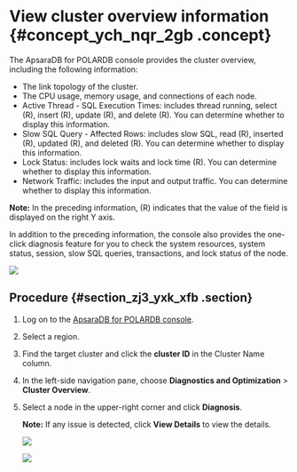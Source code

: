# View cluster overview information {#concept_ych_nqr_2gb .concept}

The ApsaraDB for POLARDB console provides the cluster overview, including the following information:

-   The link topology of the cluster.
-   The CPU usage, memory usage, and connections of each node.
-   Active Thread - SQL Execution Times: includes thread running, select \(R\), insert \(R\), update \(R\), and delete \(R\). You can determine whether to display this information.
-   Slow SQL Query - Affected Rows: includes slow SQL, read \(R\), inserted \(R\), updated \(R\), and deleted \(R\). You can determine whether to display this information.
-   Lock Status: includes lock waits and lock time \(R\). You can determine whether to display this information.
-   Network Traffic: includes the input and output traffic. You can determine whether to display this information.

**Note:** In the preceding information, \(R\) indicates that the value of the field is displayed on the right Y axis.

In addition to the preceding information, the console also provides the one-click diagnosis feature for you to check the system resources, system status, session, slow SQL queries, transactions, and lock status of the node.

![](images/34793_en-US.png)

## Procedure {#section_zj3_yxk_xfb .section}

1.  Log on to the [ApsaraDB for POLARDB console](https://polardb.console.aliyun.com/).
2.  Select a region.
3.  Find the target cluster and click the **cluster ID** in the Cluster Name column.
4.  In the left-side navigation pane, choose **Diagnostics and Optimization** \> **Cluster Overview**.
5.  Select a node in the upper-right corner and click **Diagnosis**.

    **Note:** If any issue is detected, click **View Details** to view the details.

    ![](images/34795_en-US.png)

    ![](images/34794_en-US.png)


